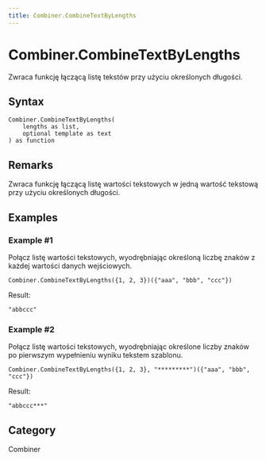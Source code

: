 ```yaml
---
title: Combiner.CombineTextByLengths
---
```


# Combiner.CombineTextByLengths


Zwraca funkcję łączącą listę tekstów przy użyciu określonych długości.


## Syntax

```powerquery
Combiner.CombineTextByLengths(
    lengths as list,
    optional template as text
) as function
```


## Remarks

Zwraca funkcję łączącą listę wartości tekstowych w jedną wartość tekstową przy użyciu określonych długości.


## Examples

### Example #1 
Połącz listę wartości tekstowych, wyodrębniając określoną liczbę znaków z każdej wartości danych wejściowych.
```powerquery
Combiner.CombineTextByLengths({1, 2, 3})({"aaa", "bbb", "ccc"})
```

Result: 
```powerquery
"abbccc"
```


### Example #2 
Połącz listę wartości tekstowych, wyodrębniając określone liczby znaków po pierwszym wypełnieniu wyniku tekstem szablonu.
```powerquery
Combiner.CombineTextByLengths({1, 2, 3}, "*********")({"aaa", "bbb", "ccc"})
```

Result: 
```powerquery
"abbccc***"
```




## Category
Combiner
